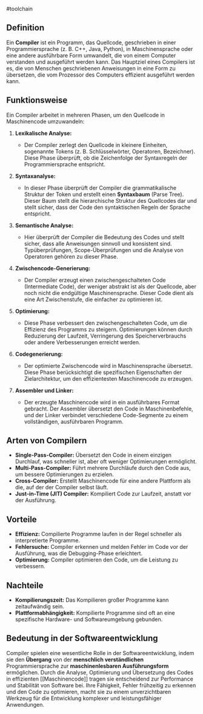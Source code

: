 #toolchain 

## Definition
Ein **Compiler** ist ein Programm, das Quellcode, geschrieben in einer Programmiersprache (z. B. C++, Java, Python), in Maschinensprache oder eine andere ausführbare Form umwandelt, die von einem Computer verstanden und ausgeführt werden kann. Das Hauptziel eines Compilers ist es, die von Menschen geschriebenen Anweisungen in eine Form zu übersetzen, die vom Prozessor des Computers effizient ausgeführt werden kann.

## Funktionsweise
Ein Compiler arbeitet in mehreren Phasen, um den Quellcode in Maschinencode umzuwandeln:

1. **Lexikalische Analyse:** 
   - Der Compiler zerlegt den Quellcode in kleinere Einheiten, sogenannte Tokens (z. B. Schlüsselwörter, Operatoren, Bezeichner). Diese Phase überprüft, ob die Zeichenfolge der Syntaxregeln der Programmiersprache entspricht.

2. **Syntaxanalyse:**
   - In dieser Phase überprüft der Compiler die grammatikalische Struktur der Token und erstellt einen **Syntaxbaum** (Parse Tree). Dieser Baum stellt die hierarchische Struktur des Quellcodes dar und stellt sicher, dass der Code den syntaktischen Regeln der Sprache entspricht.

3. **Semantische Analyse:**
   - Hier überprüft der Compiler die Bedeutung des Codes und stellt sicher, dass alle Anweisungen sinnvoll und konsistent sind. Typüberprüfungen, Scope-Überprüfungen und die Analyse von Operatoren gehören zu dieser Phase.

4. **Zwischencode-Generierung:**
   - Der Compiler erzeugt einen zwischengeschalteten Code (Intermediate Code), der weniger abstrakt ist als der Quellcode, aber noch nicht die endgültige Maschinensprache. Dieser Code dient als eine Art Zwischenstufe, die einfacher zu optimieren ist.

5. **Optimierung:**
   - Diese Phase verbessert den zwischengeschalteten Code, um die Effizienz des Programms zu steigern. Optimierungen können durch Reduzierung der Laufzeit, Verringerung des Speicherverbrauchs oder andere Verbesserungen erreicht werden.

6. **Codegenerierung:**
   - Der optimierte Zwischencode wird in Maschinensprache übersetzt. Diese Phase berücksichtigt die spezifischen Eigenschaften der Zielarchitektur, um den effizientesten Maschinencode zu erzeugen.

7. **Assembler und Linker:**
   - Der erzeugte Maschinencode wird in ein ausführbares Format gebracht. Der Assembler übersetzt den Code in Maschinenbefehle, und der Linker verbindet verschiedene Code-Segmente zu einem vollständigen, ausführbaren Programm.

## Arten von Compilern
- **Single-Pass-Compiler:** Übersetzt den Code in einem einzigen Durchlauf, was schneller ist, aber oft weniger Optimierungen ermöglicht.
- **Multi-Pass-Compiler:** Führt mehrere Durchläufe durch den Code aus, um bessere Optimierungen zu erzielen.
- **Cross-Compiler:** Erstellt Maschinencode für eine andere Plattform als die, auf der der Compiler selbst läuft.
- **Just-in-Time (JIT) Compiler:** Kompiliert Code zur Laufzeit, anstatt vor der Ausführung.

## Vorteile
- **Effizienz:** Compilierte Programme laufen in der Regel schneller als interpretierte Programme.
- **Fehlersuche:** Compiler erkennen und melden Fehler im Code vor der Ausführung, was die Debugging-Phase erleichtert.
- **Optimierung:** Compiler optimieren den Code, um die Leistung zu verbessern.

## Nachteile
- **Kompilierungszeit:** Das Kompilieren großer Programme kann zeitaufwändig sein.
- **Plattformabhängigkeit:** Kompilierte Programme sind oft an eine spezifische Hardware- und Softwareumgebung gebunden.

## Bedeutung in der Softwareentwicklung

Compiler spielen eine wesentliche Rolle in der Softwareentwicklung, indem sie den **Übergang** von der **menschlich verständlichen** Programmiersprache zur **maschinenlesbaren Ausführungsform** ermöglichen. 
Durch die Analyse, Optimierung und Übersetzung des Codes in effizienten [[Maschinencode]] tragen sie entscheidend zur Performance und Stabilität von Software bei. Ihre Fähigkeit, Fehler frühzeitig zu erkennen und den Code zu optimieren, macht sie zu einem unverzichtbaren Werkzeug für die Entwicklung komplexer und leistungsfähiger Anwendungen.
